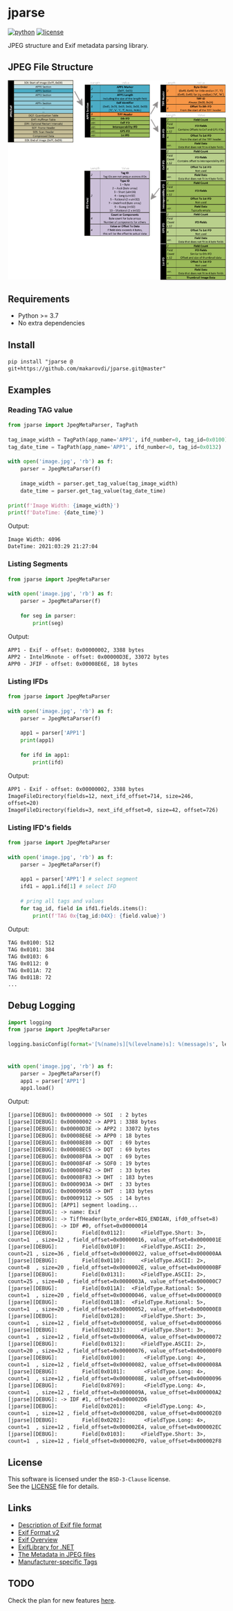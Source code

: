 # jparse

[![python](https://img.shields.io/badge/Python-3.7-blue?logo=python&logoColor=white)](https://docs.python.org/3/whatsnew/3.7.html)
[![license](https://img.shields.io/badge/License-BSD%203--Clause-green)](https://choosealicense.com/licenses/mit/)

JPEG structure and Exif metadata parsing library.

## JPEG File Structure

<img src='docs/jpeg_format.png' width='700'>

## Requirements

* Python >= 3.7
* No extra dependencies


## Install

```
pip install "jparse @ git+https://github.com/makarovdi/jparse.git@master"
```

## Examples

### Reading TAG value

```python
from jparse import JpegMetaParser, TagPath

tag_image_width = TagPath(app_name='APP1', ifd_number=0, tag_id=0x0100)
tag_date_time = TagPath(app_name='APP1', ifd_number=0, tag_id=0x0132)

with open('image.jpg', 'rb') as f:
    parser = JpegMetaParser(f)

    image_width = parser.get_tag_value(tag_image_width)
    date_time = parser.get_tag_value(tag_date_time)

print(f'Image Width: {image_width}')
print(f'DateTime: {date_time}')
```

Output:
```
Image Width: 4096
DateTime: 2021:03:29 21:27:04
```

### Listing Segments

```python
from jparse import JpegMetaParser

with open('image.jpg', 'rb') as f:
    parser = JpegMetaParser(f)
    
    for seg in parser:
        print(seg)
```

Output:
```
APP1 - Exif - offset: 0x00000002, 3388 bytes
APP2 - IntelMknote - offset: 0x00000D3E, 33072 bytes
APP0 - JFIF - offset: 0x00008E6E, 18 bytes
```

### Listing IFDs

```python
from jparse import JpegMetaParser

with open('image.jpg', 'rb') as f:
    parser = JpegMetaParser(f)

    app1 = parser['APP1']
    print(app1)

    for ifd in app1:
        print(ifd)
```
Output:
```
APP1 - Exif - offset: 0x00000002, 3388 bytes
ImageFileDirectory(fields=12, next_ifd_offset=714, size=246, offset=20)
ImageFileDirectory(fields=3, next_ifd_offset=0, size=42, offset=726)
```


### Listing IFD's fields

```python
from jparse import JpegMetaParser

with open('image.jpg', 'rb') as f:
    parser = JpegMetaParser(f)
    
    app1 = parser['APP1'] # select segment
    ifd1 = app1.ifd[1] # select IFD

    # pring all tags and values
    for tag_id, field in ifd1.fields.items():
        print(f'TAG 0x{tag_id:04X}: {field.value}')
```

Output:
```
TAG 0x0100: 512
TAG 0x0101: 384
TAG 0x0103: 6
TAG 0x0112: 0
TAG 0x011A: 72
TAG 0x011B: 72
...
```


## Debug Logging

```python
import logging
from jparse import JpegMetaParser

logging.basicConfig(format='[%(name)s][%(levelname)s]: %(message)s', level=logging.DEBUG)


with open('image.jpg', 'rb') as f:
    parser = JpegMetaParser(f)
    app1 = parser['APP1']
    app1.load()
```

Output:
```
[jparse][DEBUG]: 0x00000000 -> SOI  : 2 bytes
[jparse][DEBUG]: 0x00000002 -> APP1 : 3388 bytes
[jparse][DEBUG]: 0x00000D3E -> APP2 : 33072 bytes
[jparse][DEBUG]: 0x00008E6E -> APP0 : 18 bytes
[jparse][DEBUG]: 0x00008E80 -> DQT  : 69 bytes
[jparse][DEBUG]: 0x00008EC5 -> DQT  : 69 bytes
[jparse][DEBUG]: 0x00008F0A -> DQT  : 69 bytes
[jparse][DEBUG]: 0x00008F4F -> SOF0 : 19 bytes
[jparse][DEBUG]: 0x00008F62 -> DHT  : 33 bytes
[jparse][DEBUG]: 0x00008F83 -> DHT  : 183 bytes
[jparse][DEBUG]: 0x0000903A -> DHT  : 33 bytes
[jparse][DEBUG]: 0x0000905B -> DHT  : 183 bytes
[jparse][DEBUG]: 0x00009112 -> SOS  : 14 bytes
[jparse][DEBUG]: [APP1] segment loading...
[jparse][DEBUG]: -> name: Exif
[jparse][DEBUG]: -> TiffHeader(byte_order=BIG_ENDIAN, ifd0_offset=8)
[jparse][DEBUG]: -> IDF #0, offset=0x00000014
[jparse][DEBUG]: 		Field[0x0112]:     <FieldType.Short: 3>, count=1  , size=12 , field_offset=0x00000016, value_offset=0x0000001E
[jparse][DEBUG]: 		Field[0x010F]:     <FieldType.ASCII: 2>, count=21 , size=36 , field_offset=0x00000022, value_offset=0x000000AA
[jparse][DEBUG]: 		Field[0x0110]:     <FieldType.ASCII: 2>, count=8  , size=20 , field_offset=0x0000002E, value_offset=0x000000BF
[jparse][DEBUG]: 		Field[0x0131]:     <FieldType.ASCII: 2>, count=25 , size=40 , field_offset=0x0000003A, value_offset=0x000000C7
[jparse][DEBUG]: 		Field[0x011A]:  <FieldType.Rational: 5>, count=1  , size=20 , field_offset=0x00000046, value_offset=0x000000E0
[jparse][DEBUG]: 		Field[0x011B]:  <FieldType.Rational: 5>, count=1  , size=20 , field_offset=0x00000052, value_offset=0x000000E8
[jparse][DEBUG]: 		Field[0x0128]:     <FieldType.Short: 3>, count=1  , size=12 , field_offset=0x0000005E, value_offset=0x00000066
[jparse][DEBUG]: 		Field[0x0213]:     <FieldType.Short: 3>, count=1  , size=12 , field_offset=0x0000006A, value_offset=0x00000072
[jparse][DEBUG]: 		Field[0x0132]:     <FieldType.ASCII: 2>, count=20 , size=32 , field_offset=0x00000076, value_offset=0x000000F0
[jparse][DEBUG]: 		Field[0x0100]:      <FieldType.Long: 4>, count=1  , size=12 , field_offset=0x00000082, value_offset=0x0000008A
[jparse][DEBUG]: 		Field[0x0101]:      <FieldType.Long: 4>, count=1  , size=12 , field_offset=0x0000008E, value_offset=0x00000096
[jparse][DEBUG]: 		Field[0x8769]:      <FieldType.Long: 4>, count=1  , size=12 , field_offset=0x0000009A, value_offset=0x000000A2
[jparse][DEBUG]: -> IDF #1, offset=0x000002D6
[jparse][DEBUG]: 		Field[0x0201]:      <FieldType.Long: 4>, count=1  , size=12 , field_offset=0x000002D8, value_offset=0x000002E0
[jparse][DEBUG]: 		Field[0x0202]:      <FieldType.Long: 4>, count=1  , size=12 , field_offset=0x000002E4, value_offset=0x000002EC
[jparse][DEBUG]: 		Field[0x0103]:     <FieldType.Short: 3>, count=1  , size=12 , field_offset=0x000002F0, value_offset=0x000002F8
```

## License

This software is licensed under the `BSD-3-Clause` license.  
See the [LICENSE](LICENSE) file for details.

## Links

* [Description of Exif file format](https://www.media.mit.edu/pia/Research/deepview/exif.html)
* [Exif Format v2](https://www.kodak.com/global/plugins/acrobat/en/service/digCam/exifStandard2.pdf)
* [Exif Overview](https://www.cipa.jp/std/documents/e/Exif3.0-Overview_E.pdf)
* [ExifLibrary for .NET](https://www.codeproject.com/Articles/43665/ExifLibrary-for-NET)
* [The Metadata in JPEG files](https://dev.exiv2.org/projects/exiv2/wiki/The_Metadata_in_JPEG_files)
* [Manufacturer-specific Tags](https://exiftool.org/TagNames/JPEG.html)

## TODO

Check the plan for new features [here](TODO.md).